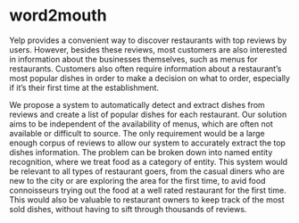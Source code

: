 # word2mouth
Yelp provides a convenient way to discover restaurants with top reviews by users. However, besides these reviews, most customers are also interested in information about the businesses themselves, such as menus for restaurants. Customers
also often require information about a restaurant’s most popular dishes in order to make a decision on what to order, especially if it’s their first time at the establishment. 

We propose a system to automatically detect and extract dishes from reviews and create a list of popular dishes for each restaurant. Our solution aims to be independent of the availability of menus, which are often not available or difficult
to source. The only requirement would be a large enough corpus of reviews to allow our system to accurately extract the top dishes information. The problem can be broken down into named entity recognition, where we treat food as a category of
entity. This system would be relevant to all types of restaurant goers, from the casual diners who are new to the city or are exploring the area for the first time, to avid food connoisseurs trying out the food at a well rated restaurant for the first time. This would also be valuable to restaurant owners to keep track of the most sold dishes, without having to sift through thousands of reviews.
